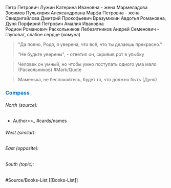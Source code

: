 Петр Петрович Лужин
Катерина Ивановна - жена Мармеладова
Зосимов
Пульхирия Александровна 
Марфа Петровна - жена Свидригайлова
Дмитрий Прокофьевич Вразумихин
Авдотья Романовна, Дуня 
Порфирий Петрович
Амалия Ивановна  
Родион Романович Раскольников
Лебезятников Андрей Семенович - глуповат, слабое сердце (комуна)

> "Да полно, Родя, я уверена, что всё, что ты делаешь прекрасно." 
> 
> "Не будьте уверены", - ответил он, скривив рот в улыбку


>Человек он умный, но чтобы умно поступать одного ума мало (Раскольников) #Mark/Quote 

>Маменька, не беспокойтесь, будет то, что должно быть (Дуня)




### <span style="color:#0070c0">Compass</span>
###### North (source):
- Author>>_           #cards/names 


###### West (similar):


###### East (opposite):


###### South (topic):


#Source/Books-List [[Books-List]]